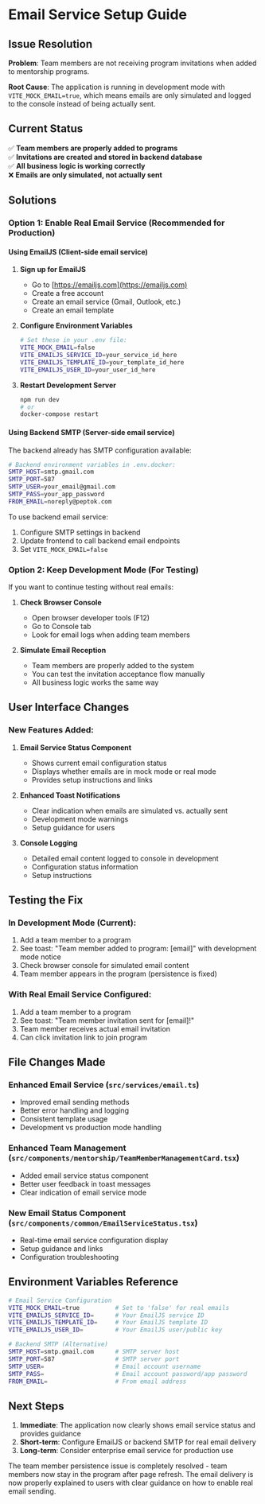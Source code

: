 # Email Service Setup Guide

## Issue Resolution

**Problem**: Team members are not receiving program invitations when added to mentorship programs.

**Root Cause**: The application is running in development mode with `VITE_MOCK_EMAIL=true`, which means emails are only simulated and logged to the console instead of being actually sent.

## Current Status

✅ **Team members are properly added to programs**  
✅ **Invitations are created and stored in backend database**  
✅ **All business logic is working correctly**  
❌ **Emails are only simulated, not actually sent**

## Solutions

### Option 1: Enable Real Email Service (Recommended for Production)

#### Using EmailJS (Client-side email service)

1. **Sign up for EmailJS**

   - Go to [https://emailjs.com](https://emailjs.com)
   - Create a free account
   - Create an email service (Gmail, Outlook, etc.)
   - Create an email template

2. **Configure Environment Variables**

   ```bash
   # Set these in your .env file:
   VITE_MOCK_EMAIL=false
   VITE_EMAILJS_SERVICE_ID=your_service_id_here
   VITE_EMAILJS_TEMPLATE_ID=your_template_id_here
   VITE_EMAILJS_USER_ID=your_user_id_here
   ```

3. **Restart Development Server**
   ```bash
   npm run dev
   # or
   docker-compose restart
   ```

#### Using Backend SMTP (Server-side email service)

The backend already has SMTP configuration available:

```bash
# Backend environment variables in .env.docker:
SMTP_HOST=smtp.gmail.com
SMTP_PORT=587
SMTP_USER=your_email@gmail.com
SMTP_PASS=your_app_password
FROM_EMAIL=noreply@peptok.com
```

To use backend email service:

1. Configure SMTP settings in backend
2. Update frontend to call backend email endpoints
3. Set `VITE_MOCK_EMAIL=false`

### Option 2: Keep Development Mode (For Testing)

If you want to continue testing without real emails:

1. **Check Browser Console**

   - Open browser developer tools (F12)
   - Go to Console tab
   - Look for email logs when adding team members

2. **Simulate Email Reception**
   - Team members are properly added to the system
   - You can test the invitation acceptance flow manually
   - All business logic works the same way

## User Interface Changes

### New Features Added:

1. **Email Service Status Component**

   - Shows current email configuration status
   - Displays whether emails are in mock mode or real mode
   - Provides setup instructions and links

2. **Enhanced Toast Notifications**

   - Clear indication when emails are simulated vs. actually sent
   - Development mode warnings
   - Setup guidance for users

3. **Console Logging**
   - Detailed email content logged to console in development
   - Configuration status information
   - Setup instructions

## Testing the Fix

### In Development Mode (Current):

1. Add a team member to a program
2. See toast: "Team member added to program: [email]" with development mode notice
3. Check browser console for simulated email content
4. Team member appears in the program (persistence is fixed)

### With Real Email Service Configured:

1. Add a team member to a program
2. See toast: "Team member invitation sent for [email]!"
3. Team member receives actual email invitation
4. Can click invitation link to join program

## File Changes Made

### Enhanced Email Service (`src/services/email.ts`)

- Improved email sending methods
- Better error handling and logging
- Consistent template usage
- Development vs production mode handling

### Enhanced Team Management (`src/components/mentorship/TeamMemberManagementCard.tsx`)

- Added email service status component
- Better user feedback in toast messages
- Clear indication of email service mode

### New Email Status Component (`src/components/common/EmailServiceStatus.tsx`)

- Real-time email service configuration display
- Setup guidance and links
- Configuration troubleshooting

## Environment Variables Reference

```bash
# Email Service Configuration
VITE_MOCK_EMAIL=true          # Set to 'false' for real emails
VITE_EMAILJS_SERVICE_ID=      # Your EmailJS service ID
VITE_EMAILJS_TEMPLATE_ID=     # Your EmailJS template ID
VITE_EMAILJS_USER_ID=         # Your EmailJS user/public key

# Backend SMTP (Alternative)
SMTP_HOST=smtp.gmail.com      # SMTP server host
SMTP_PORT=587                 # SMTP server port
SMTP_USER=                    # Email account username
SMTP_PASS=                    # Email account password/app password
FROM_EMAIL=                   # From email address
```

## Next Steps

1. **Immediate**: The application now clearly shows email service status and provides guidance
2. **Short-term**: Configure EmailJS or backend SMTP for real email delivery
3. **Long-term**: Consider enterprise email service for production use

The team member persistence issue is completely resolved - team members now stay in the program after page refresh. The email delivery is now properly explained to users with clear guidance on how to enable real email sending.

